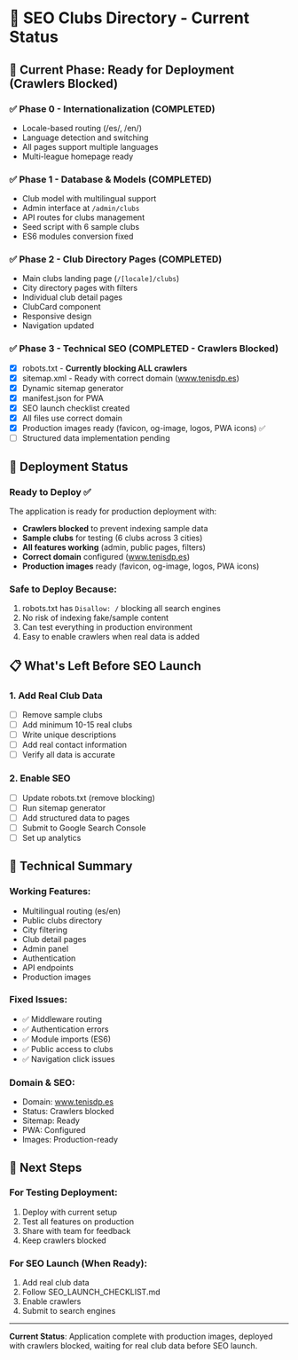 # 🎾 SEO Clubs Directory - Current Status

## 📍 Current Phase: Ready for Deployment (Crawlers Blocked)

### ✅ Phase 0 - Internationalization (COMPLETED)
- Locale-based routing (/es/, /en/)
- Language detection and switching
- All pages support multiple languages
- Multi-league homepage ready

### ✅ Phase 1 - Database & Models (COMPLETED)
- Club model with multilingual support
- Admin interface at `/admin/clubs`
- API routes for clubs management
- Seed script with 6 sample clubs
- ES6 modules conversion fixed

### ✅ Phase 2 - Club Directory Pages (COMPLETED)
- Main clubs landing page (`/[locale]/clubs`)
- City directory pages with filters
- Individual club detail pages
- ClubCard component
- Responsive design
- Navigation updated

### ✅ Phase 3 - Technical SEO (COMPLETED - Crawlers Blocked)
- [x] robots.txt - **Currently blocking ALL crawlers**
- [x] sitemap.xml - Ready with correct domain (www.tenisdp.es)
- [x] Dynamic sitemap generator
- [x] manifest.json for PWA
- [x] SEO launch checklist created
- [x] All files use correct domain
- [x] Production images ready (favicon, og-image, logos, PWA icons) ✅
- [ ] Structured data implementation pending

## 🚀 Deployment Status

### Ready to Deploy ✅
The application is ready for production deployment with:
- **Crawlers blocked** to prevent indexing sample data
- **Sample clubs** for testing (6 clubs across 3 cities)
- **All features working** (admin, public pages, filters)
- **Correct domain** configured (www.tenisdp.es)
- **Production images** ready (favicon, og-image, logos, PWA icons)

### Safe to Deploy Because:
1. robots.txt has `Disallow: /` blocking all search engines
2. No risk of indexing fake/sample content
3. Can test everything in production environment
4. Easy to enable crawlers when real data is added

## 📋 What's Left Before SEO Launch

### 1. **Add Real Club Data**
- [ ] Remove sample clubs
- [ ] Add minimum 10-15 real clubs
- [ ] Write unique descriptions
- [ ] Add real contact information
- [ ] Verify all data is accurate

### 2. **Enable SEO**
- [ ] Update robots.txt (remove blocking)
- [ ] Run sitemap generator
- [ ] Add structured data to pages
- [ ] Submit to Google Search Console
- [ ] Set up analytics

## 🔧 Technical Summary

### Working Features:
- Multilingual routing (es/en)
- Public clubs directory
- City filtering
- Club detail pages
- Admin panel
- Authentication
- API endpoints
- Production images

### Fixed Issues:
- ✅ Middleware routing
- ✅ Authentication errors
- ✅ Module imports (ES6)
- ✅ Public access to clubs
- ✅ Navigation click issues

### Domain & SEO:
- Domain: www.tenisdp.es
- Status: Crawlers blocked
- Sitemap: Ready
- PWA: Configured
- Images: Production-ready

## 🎯 Next Steps

### For Testing Deployment:
1. Deploy with current setup
2. Test all features on production
3. Share with team for feedback
4. Keep crawlers blocked

### For SEO Launch (When Ready):
1. Add real club data
2. Follow SEO_LAUNCH_CHECKLIST.md
3. Enable crawlers
4. Submit to search engines

---

**Current Status**: Application complete with production images, deployed with crawlers blocked, waiting for real club data before SEO launch.
